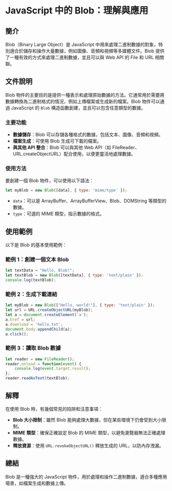 <!--
Meta Description: # JavaScript 中的 Blob：理解與應用 ## 簡介 Blob（Binary Large Object）是 JavaScript 中用來處理二進制數據的對象，特別適合於儲存和操作大量數據，例如圖像、音頻和視頻等多媒體文件。Blob 提供了一種有效的方式來處理二進制數據，並且可以與 Web...
Meta Keywords: blob, javascript, url, let, type
-->

# JavaScript 中的 Blob：理解與應用

## 簡介
Blob（Binary Large Object）是 JavaScript 中用來處理二進制數據的對象，特別適合於儲存和操作大量數據，例如圖像、音頻和視頻等多媒體文件。Blob 提供了一種有效的方式來處理二進制數據，並且可以與 Web API 的 File 和 URL 相關聯。

## 文件說明
Blob 物件的主要目的是提供一種表示和處理原始數據的方法。它通常用於需要將數據轉換為二進制格式的情況，例如上傳檔案或生成新的檔案。Blob 物件可以通過 JavaScript 的 `Blob` 構造函數創建，並且可以包含任意類型的數據。

### 主要功能
- **數據儲存**：Blob 可以存儲各種格式的數據，包括文本、圖像、音頻和視頻。
- **檔案生成**：可使用 Blob 生成可下載的檔案。
- **與其他 API 整合**：Blob 可以與其他 Web API（如 FileReader、URL.createObjectURL）配合使用，以便更靈活地處理數據。

### 使用方法
要創建一個 Blob 物件，可以使用以下語法：
```javascript
let myBlob = new Blob([data], { type: 'mime/type' });
```
- `data`：可以是 ArrayBuffer、ArrayBufferView、Blob、DOMString 等類型的數據。
- `type`：可選的 MIME 類型，指示數據的格式。

## 使用範例
以下是 Blob 的基本使用範例：

### 範例 1：創建一個文本 Blob
```javascript
let textData = "Hello, Blob!";
let textBlob = new Blob([textData], { type: 'text/plain' });
console.log(textBlob);
```

### 範例 2：生成下載連結
```javascript
let myBlob = new Blob(["Hello, world!"], { type: 'text/plain' });
let url = URL.createObjectURL(myBlob);
let a = document.createElement('a');
a.href = url;
a.download = 'hello.txt';
document.body.appendChild(a);
a.click();
```

### 範例 3：讀取 Blob 數據
```javascript
let reader = new FileReader();
reader.onload = function(event) {
    console.log(event.target.result);
};
reader.readAsText(textBlob);
```

## 解釋
在使用 Blob 時，有幾個常見的陷阱和注意事項：
- **Blob 大小限制**：雖然 Blob 能夠處理大數據，但在某些環境下仍會受到大小限制。
- **MIME 類型**：確保正確設定 Blob 的 MIME 類型，以避免瀏覽器無法正確處理數據。
- **釋放資源**：使用 `URL.revokeObjectURL()` 釋放生成的 URL，以防內存洩漏。

## 總結
Blob 是一種強大的 JavaScript 物件，用於處理和操作二進制數據，適合多種應用場景，如檔案生成和數據上傳。